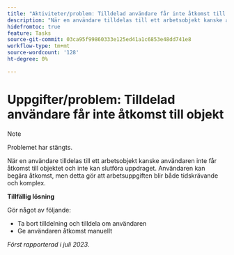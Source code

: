 ```yaml
---
title: "Aktiviteter/problem: Tilldelad användare får inte åtkomst till objekt"
description: "När en användare tilldelas till ett arbetsobjekt kanske användaren inte får åtkomst till objektet och inte kan slutföra uppdraget. Användaren kan begära åtkomst, men detta gör att arbetsuppgiften blir både tidskrävande och komplicerad."
hidefromtoc: true
feature: Tasks
source-git-commit: 03ca95f99860333e125ed41a1c6853e48dd741e8
workflow-type: tm+mt
source-wordcount: '128'
ht-degree: 0%

---
```



# Uppgifter/problem: Tilldelad användare får inte åtkomst till objekt

>[!NOTE]
>
>Problemet har stängts.

När en användare tilldelas till ett arbetsobjekt kanske användaren inte får åtkomst till objektet och inte kan slutföra uppdraget. Användaren kan begära åtkomst, men detta gör att arbetsuppgiften blir både tidskrävande och komplex.

**Tillfällig lösning**

Gör något av följande:

* Ta bort tilldelning och tilldela om användaren
* Ge användaren åtkomst manuellt

_Först rapporterad i juli 2023._
